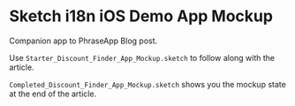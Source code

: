 # Sketch i18n iOS Demo App Mockup

Companion app to PhraseApp Blog post.

Use `Starter_Discount_Finder_App_Mockup.sketch` to follow along with the article.

`Completed_Discount_Finder_App_Mockup.sketch` shows you the mockup state at the end of the article.
